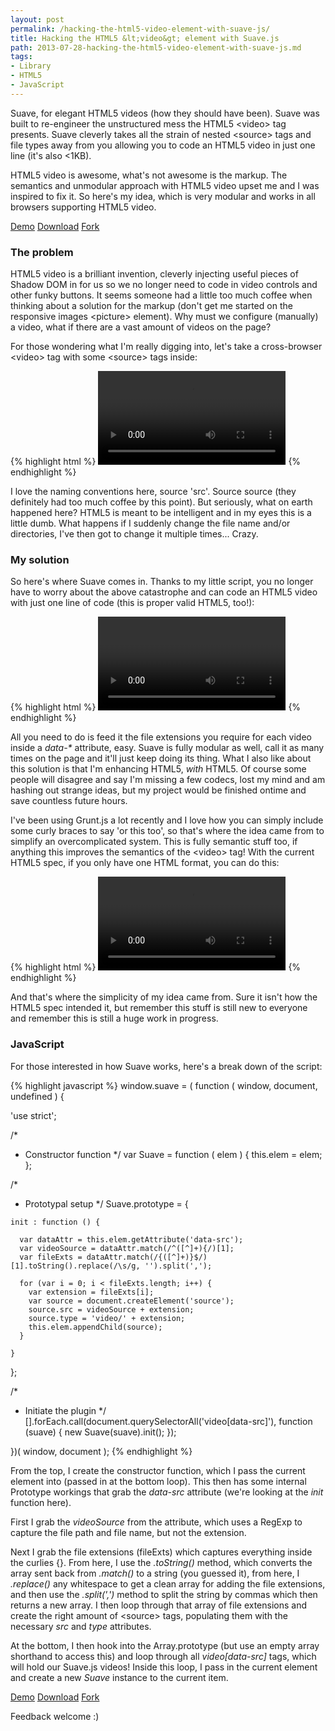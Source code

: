 ```yaml
---
layout: post
permalink: /hacking-the-html5-video-element-with-suave-js/
title: Hacking the HTML5 &lt;video&gt; element with Suave.js
path: 2013-07-28-hacking-the-html5-video-element-with-suave-js.md
tags:
- Library
- HTML5
- JavaScript
---
```


Suave, for elegant HTML5 videos (how they should have been). Suave was built to re-engineer the unstructured mess the HTML5 &lt;video&gt; tag presents. Suave cleverly takes all the strain of nested &lt;source&gt; tags and file types away from you allowing you to code an HTML5 video in just one line (it's also <1KB).

HTML5 video is awesome, what's not awesome is the markup. The semantics and unmodular approach with HTML5 video upset me and I was inspired to fix it. So here's my idea, which is very modular and works in all browsers supporting HTML5 video.

<div class="download-box">
  <a href="//toddmotto.com/labs/suave" onclick="_gaq.push(['_trackEvent', 'Click', 'Demo suave', 'suave Demo']);">Demo</a>
  <a href="//github.com/toddmotto/suave/archive/master.zip" onclick="_gaq.push(['_trackEvent', 'Click', 'Download suave', 'Download suave']);">Download</a>
  <a href="//github.com/toddmotto/suave" onclick="_gaq.push(['_trackEvent', 'Click', 'Fork suave', 'suave Fork']);">Fork</a>
</div>

### The problem
HTML5 video is a brilliant invention, cleverly injecting useful pieces of Shadow DOM in for us so we no longer need to code in video controls and other funky buttons. It seems someone had a little too much coffee when thinking about a solution for the markup (don't get me started on the responsive images &lt;picture&gt; element). Why must we configure (manually) a video, what if there are a vast amount of videos on the page?

For those wondering what I'm really digging into, let's take a cross-browser &lt;video&gt; tag with some &lt;source&gt; tags inside:

{% highlight html %}
<video>
  <source src="video/trailer.mp4" type="video/mp4">
  <source src="video/trailer.ogv" type="video/ogv">
  <source src="video/trailer.webm" type="video/webm">
</video>
{% endhighlight %}

I love the naming conventions here, source 'src'. Source source (they definitely had too much coffee by this point). But seriously, what on earth happened here? HTML5 is meant to be intelligent and in my eyes this is a little dumb. What happens if I suddenly change the file name and/or directories, I've then got to change it multiple times... Crazy.

### My solution
So here's where Suave comes in. Thanks to my little script, you no longer have to worry about the above catastrophe and can code an HTML5 video with just one line of code (this is proper valid HTML5, too!):

{% highlight html %}
<video data-src="video/mymovie.{mp4, ogv, webm}"></video>
{% endhighlight %}

All you need to do is feed it the file extensions you require for each video inside a _data-*_ attribute, easy. Suave is fully modular as well, call it as many times on the page and it'll just keep doing its thing. What I also like about this solution is that I'm enhancing HTML5, _with_ HTML5. Of course some people will disagree and say I'm missing a few codecs, lost my mind and am hashing out strange ideas, but my project would be finished ontime and save countless future hours.

I've been using Grunt.js a lot recently and I love how you can simply include some curly braces to say 'or this too', so that's where the idea came from to simplify an overcomplicated system. This is fully semantic stuff too, if anything this improves the semantics of the &lt;video&gt; tag! With the current HTML5 spec, if you only have one HTML format, you can do this:

{% highlight html %}
<video src="video/mymovie.mp4"></video>
{% endhighlight %}

And that's where the simplicity of my idea came from. Sure it isn't how the HTML5 spec intended it, but remember this stuff is still new to everyone and remember this is still a huge work in progress.

### JavaScript
For those interested in how Suave works, here's a break down of the script:

{% highlight javascript %}
window.suave = ( function ( window, document, undefined ) {

  'use strict';

  /*
   * Constructor function
   */
  var Suave = function ( elem ) {
    this.elem = elem;
  };

  /*
   * Prototypal setup
   */
  Suave.prototype = {

    init : function () {

      var dataAttr = this.elem.getAttribute('data-src');
      var videoSource = dataAttr.match(/^([^]+){/)[1];
      var fileExts = dataAttr.match(/{([^]+)}$/)[1].toString().replace(/\s/g, '').split(',');
      
      for (var i = 0; i < fileExts.length; i++) {
        var extension = fileExts[i];
        var source = document.createElement('source');
        source.src = videoSource + extension;
        source.type = 'video/' + extension;
        this.elem.appendChild(source);
      }

    }

  };

  /*
   * Initiate the plugin
   */
  [].forEach.call(document.querySelectorAll('video[data-src]'), function (suave) {
    new Suave(suave).init();
  });

})( window, document );
{% endhighlight %}

From the top, I create the constructor function, which I pass the current element into (passed in at the bottom loop). This then has some internal Prototype workings that grab the _data-src_ attribute (we're looking at the _init_ function here).

First I grab the _videoSource_ from the attribute, which uses a RegExp to capture the file path and file name, but not the extension.

Next I grab the file extensions (fileExts) which captures everything inside the curlies {}. From here, I use the _.toString()_ method, which converts the array sent back from _.match()_ to a string (you guessed it), from here, I _.replace()_ any whitespace to get a clean array for adding the file extensions, and then use the _.split(',')_ method to split the string by commas which then returns a new array. I then loop through that array of file extensions and create the right amount of &lt;source&gt; tags, populating them with the necessary _src_ and _type_ attributes.

At the bottom, I then hook into the Array.prototype (but use an empty array shorthand to access this) and loop through all _video[data-src]_ tags, which will hold our Suave.js videos! Inside this loop, I pass in the current element and create a new _Suave_ instance to the current item.

<div class="download-box">
  <a href="//toddmotto.com/labs/suave" onclick="_gaq.push(['_trackEvent', 'Click', 'Demo suave', 'suave Demo']);">Demo</a>
  <a href="//github.com/toddmotto/suave/archive/master.zip" onclick="_gaq.push(['_trackEvent', 'Click', 'Download suave', 'Download suave']);">Download</a>
  <a href="//github.com/toddmotto/suave" onclick="_gaq.push(['_trackEvent', 'Click', 'Fork suave', 'suave Fork']);">Fork</a>
</div>

Feedback welcome :)
